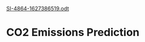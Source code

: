 [SI-4864-1627386519.odt](https://github.com/smartinternz02/SI-GuidedProject-4864-1627386483/files/6940621/SI-4864-1627386519.odt)
# CO2 Emissions Prediction
